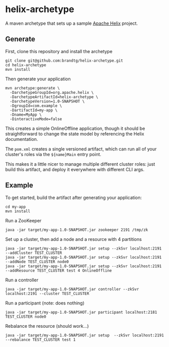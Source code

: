<!--
Licensed to the Apache Software Foundation (ASF) under one
or more contributor license agreements.  See the NOTICE file
distributed with this work for additional information
regarding copyright ownership.  The ASF licenses this file
to you under the Apache License, Version 2.0 (the
"License"); you may not use this file except in compliance
with the License.  You may obtain a copy of the License at

  http://www.apache.org/licenses/LICENSE-2.0

Unless required by applicable law or agreed to in writing,
software distributed under the License is distributed on an
"AS IS" BASIS, WITHOUT WARRANTIES OR CONDITIONS OF ANY
KIND, either express or implied.  See the License for the
specific language governing permissions and limitations
under the License.
-->

helix-archetype
===============

A maven archetype that sets up a sample [Apache Helix](http://helix.apache.org/) project.

Generate
--------

First, clone this repository and install the archetype

```
git clone git@github.com:brandtg/helix-archetype.git
cd helix-archetype
mvn install
```

Then generate your application

```
mvn archetype:generate \
  -DarchetypeGroupId=org.apache.helix \
  -DarchetypeArtifactId=helix-archetype \
  -DarchetypeVersion=1.0-SNAPSHOT \
  -DgroupId=com.example \
  -DartifactId=my-app \
  -Dname=MyApp \
  -DinteractiveMode=false
```

This creates a simple OnlineOffline application, though it should be straightforward to change the state model by referencing the Helix documentation.

The `pom.xml` creates a single versioned artifact, which can run all of your cluster's roles via the `${name}Main` entry point.

This makes it a little nicer to manage multiple different cluster roles: just build this artifact, and deploy it everywhere with different CLI args.

Example
-------

To get started, build the artifact after generating your application:

```
cd my-app
mvn install
```

Run a ZooKeeper

```
java -jar target/my-app-1.0-SNAPSHOT.jar zookeeper 2191 /tmp/zk
```

Set up a cluster, then add a node and a resource with 4 partitions

```
java -jar target/my-app-1.0-SNAPSHOT.jar setup --zkSvr localhost:2191 --addCluster TEST_CLUSTER
java -jar target/my-app-1.0-SNAPSHOT.jar setup --zkSvr localhost:2191 --addNode TEST_CLUSTER node0
java -jar target/my-app-1.0-SNAPSHOT.jar setup --zkSvr localhost:2191 --addResource TEST_CLUSTER test 4 OnlineOffline
```

Run a controller

```
java -jar target/my-app-1.0-SNAPSHOT.jar controller --zkSvr localhost:2191 --cluster TEST_CLUSTER
```

Run a participant (note: does nothing)

```
java -jar target/my-app-1.0-SNAPSHOT.jar participant localhost:2181 TEST_CLUSTER node0
```

Rebalance the resource (should work...)

```
java -jar target/my-app-1.0-SNAPSHOT.jar setup  --zkSvr localhost:2191 --rebalance TEST_CLUSTER test 1
```
